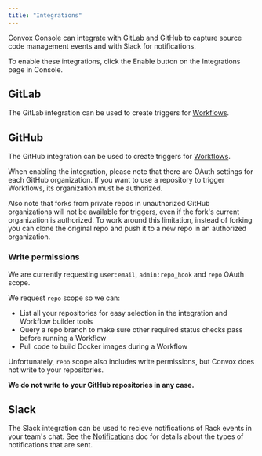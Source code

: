 ```yaml
---
title: "Integrations"
---
```


Convox Console can integrate with GitLab and GitHub to capture source code management events and with Slack for notifications.

To enable these integrations, click the Enable button on the Integrations page in Console.

## GitLab

The GitLab integration can be used to create triggers for [Workflows](/console/workflows).

## GitHub

The GitHub integration can be used to create triggers for [Workflows](/console/workflows).

When enabling the integration, please note that there are OAuth settings for each GitHub organization. If you want to use a repository to trigger Workflows, its organization must be authorized.

Also note that forks from private repos in unauthorized GitHub organizations will not be available for triggers, even if the fork's current organization is authorized. To work around this limitation, instead of forking you can clone the original repo and push it to a new repo in an authorized organization.

### Write permissions

We are currently requesting `user:email`, `admin:repo_hook` and `repo` OAuth scope.

We request `repo` scope so we can:

- List all your repositories for easy selection in the integration and Workflow builder tools
- Query a repo branch to make sure other required status checks pass before running a Workflow
- Pull code to build Docker images during a Workflow

Unfortunately, `repo` scope also includes write permissions, but Convox does not write to your repositories.

**We do not write to your GitHub repositories in any case.**

## Slack

The Slack integration can be used to recieve notifications of Rack events in your team's chat. See the [Notifications](/console/notifications) doc for details about the types of notifications that are sent.
